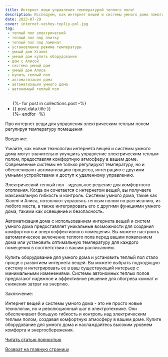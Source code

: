 ```yaml
---
title: Интернет вещи управления температурой теплого пола!
description: Исследуем, как интернет вещей и системы умного дома помогают создавать комфортную температуру в помещении. Узнаем о возможностях автоматизации дома и взаимодействии с популярными системами, такими как умный дом Xiaomi и Алиса.
date: 2023-07-29
cover: internet-veshey-tepliy-pol.jpg
tag:
 - теплый пол электрический
 - теплый пол под плитку
 - теплый пол под ламинат
 - установление режима температуры
 - умный дом Xiaomi
 - умный дом купить оборудование
 - дом с Алисой
 - система умный дом
 - умный дом Алиса
 - купить теплый пол
 - автоматизация дома
 - автоматизация умного дома
 - автономный теплый пол
---
```

<ul>
{%- for post in collections.post -%}
  <li>{{ post.data.title }}</li>
{%- endfor -%}
</ul>

Про интернет вещи для управления электрическим теплым полом регулируя температуру помещения

Введение:

Узнайте, как новые технологии интернета вещей и системы умного дома могут значительно улучшить управление электрическим теплым полом, предоставляя комфортную атмосферу в вашем доме. Современные системы не только регулируют температуру, но и обеспечивают автоматизацию процесса, интеграцию с другими умными устройствами и доступ к удаленному управлению.

Электрический теплый пол - идеальное решение для комфортного отопления. Когда он сочетается с интернетом вещей, вы получаете максимальную гибкость и контроль. Системы умного дома, такие как Xiaomi и Алиса, позволяют управлять теплым полом по расписанию, из любого места, а также интегрировать его с другими функциями умного дома, такими как освещение и безопасность.

Автоматизация дома с использованием интернета вещей и систем умного дома предоставляет уникальные возможности для создания комфортного и энергоэффективного помещения. Вы можете настроить автоматическое включение теплого пола перед вашим появлением дома или установить оптимальную температуру для каждого помещения в соответствии с вашим расписанием.

Купить оборудование для умного дома и установить теплый пол стало проще с развитием интернета вещей. Вы можете выбрать подходящую систему и интегрировать ее в ваш существующий интерьер с минимальными изменениями. Системы автономных теплых полов предлагают надежное и эффективное решение для обогрева комнат и снижения затрат на энергию.

Заключение:

Интернет вещей и системы умного дома - это не просто новые технологии, но и революционный шаг в электротехнике. Они обеспечивают большую гибкость и контроль над электрическим теплым полом, создавая комфортную атмосферу в вашем доме. Купите оборудование для умного дома и наслаждайтесь высоким уровнем комфорта и энергосбережения.

[Читать статью полностью](/)

[Возврат на главную страницу](https://comdev.com.ua/)